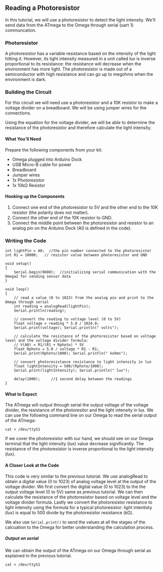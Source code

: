 ## Reading a Photoresistor

<!-- // description of what this experiment will accomplish and what we'll learn -->
In this tutorial, we will use a photoresistor to detect the light intensity. We'll send data from the ATmega to the Omega through serial (uart 1) communcation.

### Photoresistor
<!-- // should be its own markdown file
// explanation that a photoresistor puts out a variable resistance based on the intensity of the light hitting it -->

A photoresistor has a variable resistance based on the intensity of the light hitting it. However, its light intensity measured in a unit called lux is inverse proportional to its resistance: the resistance will decrease when the environment has more light. The photoresistor is made out of a semiconductor with high resistance and can go up to megohms when the environment is dark. 

<!-- // TODO: Image of a photoresistor -->

### Building the Circuit

For this circuit we will need use a photoresistor and a 10K resistor to make a voltage divider on a breadboard. We will be using jumper wires for the connections.

<!-- // TODO: diagram and equation for a voltage divider -->

Using the equation for the voltage divider, we will be able to determine the resistance of the photoresistor and therefore calculate the light intensity.

#### What You'll Need

Prepare the following components from your kit:

* Omega plugged into Arduino Dock
* USB Micro-B cable for power
* Breadboard
* Jumper wires
* 1x Photoresistor
* 1x 10kΩ Resistor

#### Hooking up the Components

<!-- // walkthrough all of the wiring
// 5V <-> photoresistor <-> 10K resistor <-> GND
// A0 pin connected to between photoresistor and 10k resistor -->

1. Connect one end of the photoresistor to 5V and the other end to the 10K resistor (the polarity does not matter). 
1. Connect the other end of the 10K resistor to GND.
1. Connect the middle point between the photoresistor and resistor to an analog pin on the Arduino Dock (A0 is defined in the code).

### Writing the Code

<!-- // write code that:
//  * reads the sensor voltage
//  * converts it to light intensity
//  * prints it on the serial line
//    * maybe make it detect once every 1 seconds -->

``` arduino
int lightPin = A0;  //the pin number connected to the photoresistor
int R1 = 10000;   // resistor value between photoresistor and GND

void setup()
{
    Serial.begin(9600);  //initializing serial communication with the Omega2 for sending sensor data
}

void loop()
{
    // read a value (0 to 1023) from the analog pin and print to the Omega through serial
    int reading = analogRead(lightPin);
    Serial.println(reading);   
    
    // convert the reading to voltage level (0 to 5V)
    float voltage = reading * 5.0 / 1024.0;
    Serial.print(voltage); Serial.println(" volts");

    // calculate the resistance of the photoresistor based on voltage level and the voltage divider formula:
    // V(A0) = R1/(R1 + Rphoto) * 5V
    float Rphoto = 5.0 / voltage * R1 - R1;
    Serial.print(Rphoto/1000); Serial.println(" kohms");

    // convert photoresistance resistance to light intensity in lux
    float lightIntensity = 500/(Rphoto/1000);
    Serial.print(lightIntensity); Serial.println(" lux");
    
    delay(1000);     //1 second delay between the readings
}
```

#### What to Expect

<!-- // make the omega connect to the microcontroller using uart1 (link to the article), read the light intensity data
// have the user cover the photoresistor with their hand and observe the change in value, have them shine a light at it -->

The ATmega will output through serial the output voltage of the voltage divider, the resistance of the photoresitor and the light intensity in lux. We can use the following command line on our Omega to read the serial output of the ATmega:

```
cat < /dev/ttyS1
```
If we cover the photoresistor with our hand, we should see on our Omega terminal that the light intensity (lux) value decrease significantly. The resistance of the photoresistor is inverse proportional to the light intensity (lux).

#### A Closer Look at the Code

This code is very similar to the previous tutorial. We use analogRead to obtain a digital value (0 to 1023) of analog voltage level at the output of the voltage divider. We first convert the digital value (0 to 1023) to the the output voltage level (0 to 5V) same as previous tutorial. We can then calculate the resistance of the photoresistor based on voltage level and the voltage divider formula. Lastly we convert the photoresistor resistance to light intensity using the formula for a typical photoresistor: light intentisty (lux) is equal to 500 divide by the photoresistor resistance (kΩ). 

We also use `Serial.print()` to send the values at all the stages of the calcuation to the Omega for better understanding the calculation process.

##### Output on serial

<!-- // explanation of how the omega and atmega chip are linked, go into a little bit of detail -->
We can obtain the output of the ATmega on our Omega through serial as explained in the previous tutorial.

```
cat < /dev/ttyS1
```